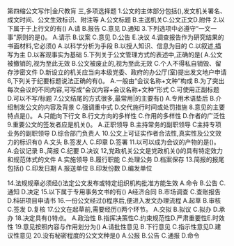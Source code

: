 
第四缩公文写作|金尺教肓
三,多项选择题
1.公文的主体部分包括(),发文机关署名、成文时间、公文生效标识、附注等
A.公文标题
B.主送机关C.公文正文D.附件
2.以下属于于上行文的有()
A.请
B.报告
C.意见
D.通知
3.下列选项中必遵守“一文一事”原则的是()。
A.请示
B.议案
C.意见
D.公告
E.决议
4.调查报告作为研究结果的书面材料,它必须()
A.以科学分析为手段
B.以授人知识、信息为目的
C.以叙述,描写为主
D.以客观事实为基础
5.下列关于公文管理方式的表述中,正确的是(
A.公文被撤销的,视为至此无效
B.公文被废止的,视为至此无效
C.个人不得私自销毁、留存涉密文件
D.新设立的机关应当向本级党委、政府的办公厅(室)提出发文地户申请
6,下列关于纪要标题说法正确的有()。
A.一般由“会议名称+文种”构成
B.为了突出每次会议的不同内容,可写成“会议内容+会议名称+文种”形式
C.可使用正副标题
D.可以不写/标题
7.公文结尾的方式很多,最常用|的主要有()
A.专用术语垫后
B.介绍制发公文的内容及背景
C.强调重中式
D.交代施行时间或处罚措施
8.意见的主要特点是()。
A.只能向下行文
B.行文方向的多样性
C.作用的多样性
D.作者的广泛性
9.重要公文的签发者应是机关()。
A.正职领导
B.主持常务的副职领导
C主持专项业务的副职领导
D.综合部门负责人
10.公文上可证实作者合法性,真实性及公文效力的标识有()
A.文头
B.签发人
C.印章
D.签署
11.以可以成为会议的产物的是()。
A.会议记录
B.,简报
C.纪要
D.决议
12,党政机关公文是党政机关()的具有特定效力和规范体式的文件
A.实施领导
B.履行职能
C.处理公务
D.档案保存
13.简报的报尾包括()
C.印发日期
A.报送单位
B.印发份数
D.编发单位

14.法规规章必须经()法定公文发布或特定组织机构批准方能生效
A.命令
B.公告
C.通知
D.决定
15.以下属于专用事务文书的有()
A经济合同
B.市场调查
C.查账报告
D.科研项目申请书
16.一份公文经过()程序后,便进入发文办理流程
A.起草
B.审核
C.签发
D.复核
17.公文在起草前,需要经历()两个环节。
A.交拟
B.拟议
C.拟办
D.承办
18.决定具有()特点。
A.政治性
B.指挥决策性C.约束规范性D.严肃重要性E.时效性
19.意见按照内容与作用划分为()
A.请批性意见
B.下行意见
C.指示性意见D.建议性意见
20.没有秘密程度的公文文种是()
A.公报
B.公告
C.通报
D.命令